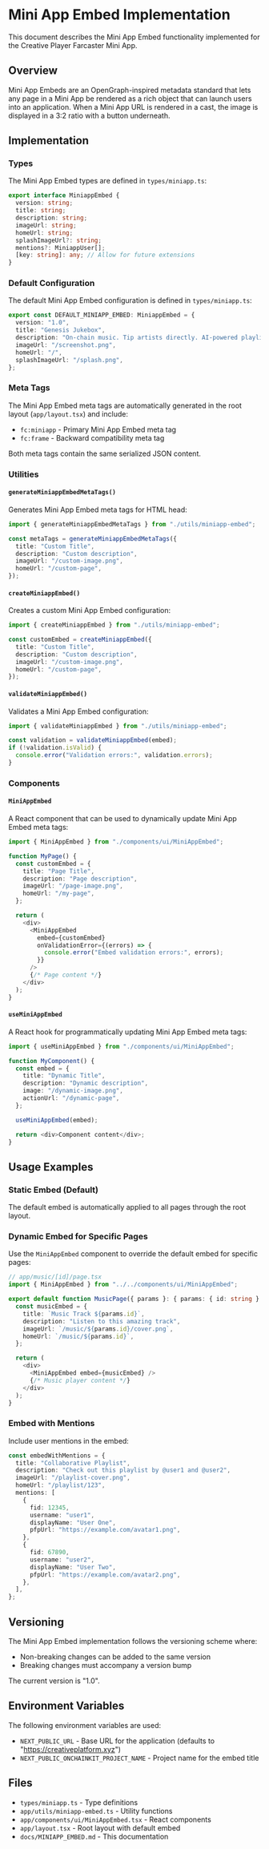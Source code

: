 # Mini App Embed Implementation

This document describes the Mini App Embed functionality implemented for the Creative Player Farcaster Mini App.

## Overview

Mini App Embeds are an OpenGraph-inspired metadata standard that lets any page in a Mini App be rendered as a rich object that can launch users into an application. When a Mini App URL is rendered in a cast, the image is displayed in a 3:2 ratio with a button underneath.

## Implementation

### Types

The Mini App Embed types are defined in `types/miniapp.ts`:

```typescript
export interface MiniappEmbed {
  version: string;
  title: string;
  description: string;
  imageUrl: string;
  homeUrl: string;
  splashImageUrl?: string;
  mentions?: MiniappUser[];
  [key: string]: any; // Allow for future extensions
}
```

### Default Configuration

The default Mini App Embed configuration is defined in `types/miniapp.ts`:

```typescript
export const DEFAULT_MINIAPP_EMBED: MiniappEmbed = {
  version: "1.0",
  title: "Genesis Jukebox",
  description: "On-chain music. Tip artists directly. AI-powered playlists.",
  imageUrl: "/screenshot.png",
  homeUrl: "/",
  splashImageUrl: "/splash.png",
};
```

### Meta Tags

The Mini App Embed meta tags are automatically generated in the root layout (`app/layout.tsx`) and include:

- `fc:miniapp` - Primary Mini App Embed meta tag
- `fc:frame` - Backward compatibility meta tag

Both meta tags contain the same serialized JSON content.

### Utilities

#### `generateMiniappEmbedMetaTags()`

Generates Mini App Embed meta tags for HTML head:

```typescript
import { generateMiniappEmbedMetaTags } from "./utils/miniapp-embed";

const metaTags = generateMiniappEmbedMetaTags({
  title: "Custom Title",
  description: "Custom description",
  imageUrl: "/custom-image.png",
  homeUrl: "/custom-page",
});
```

#### `createMiniappEmbed()`

Creates a custom Mini App Embed configuration:

```typescript
import { createMiniappEmbed } from "./utils/miniapp-embed";

const customEmbed = createMiniappEmbed({
  title: "Custom Title",
  description: "Custom description",
  imageUrl: "/custom-image.png",
  homeUrl: "/custom-page",
});
```

#### `validateMiniappEmbed()`

Validates a Mini App Embed configuration:

```typescript
import { validateMiniappEmbed } from "./utils/miniapp-embed";

const validation = validateMiniappEmbed(embed);
if (!validation.isValid) {
  console.error("Validation errors:", validation.errors);
}
```

### Components

#### `MiniAppEmbed`

A React component that can be used to dynamically update Mini App Embed meta tags:

```typescript
import { MiniAppEmbed } from "./components/ui/MiniAppEmbed";

function MyPage() {
  const customEmbed = {
    title: "Page Title",
    description: "Page description",
    imageUrl: "/page-image.png",
    homeUrl: "/my-page",
  };

  return (
    <div>
      <MiniAppEmbed 
        embed={customEmbed}
        onValidationError={(errors) => {
          console.error("Embed validation errors:", errors);
        }}
      />
      {/* Page content */}
    </div>
  );
}
```

#### `useMiniAppEmbed`

A React hook for programmatically updating Mini App Embed meta tags:

```typescript
import { useMiniAppEmbed } from "./components/ui/MiniAppEmbed";

function MyComponent() {
  const embed = {
    title: "Dynamic Title",
    description: "Dynamic description",
    image: "/dynamic-image.png",
    actionUrl: "/dynamic-page",
  };

  useMiniAppEmbed(embed);

  return <div>Component content</div>;
}
```

## Usage Examples

### Static Embed (Default)

The default embed is automatically applied to all pages through the root layout.

### Dynamic Embed for Specific Pages

Use the `MiniAppEmbed` component to override the default embed for specific pages:

```typescript
// app/music/[id]/page.tsx
import { MiniAppEmbed } from "../../components/ui/MiniAppEmbed";

export default function MusicPage({ params }: { params: { id: string } }) {
  const musicEmbed = {
    title: `Music Track ${params.id}`,
    description: "Listen to this amazing track",
    imageUrl: `/music/${params.id}/cover.png`,
    homeUrl: `/music/${params.id}`,
  };

  return (
    <div>
      <MiniAppEmbed embed={musicEmbed} />
      {/* Music player content */}
    </div>
  );
}
```

### Embed with Mentions

Include user mentions in the embed:

```typescript
const embedWithMentions = {
  title: "Collaborative Playlist",
  description: "Check out this playlist by @user1 and @user2",
  imageUrl: "/playlist-cover.png",
  homeUrl: "/playlist/123",
  mentions: [
    {
      fid: 12345,
      username: "user1",
      displayName: "User One",
      pfpUrl: "https://example.com/avatar1.png",
    },
    {
      fid: 67890,
      username: "user2", 
      displayName: "User Two",
      pfpUrl: "https://example.com/avatar2.png",
    },
  ],
};
```



## Versioning

The Mini App Embed implementation follows the versioning scheme where:
- Non-breaking changes can be added to the same version
- Breaking changes must accompany a version bump

The current version is "1.0".

## Environment Variables

The following environment variables are used:

- `NEXT_PUBLIC_URL` - Base URL for the application (defaults to "https://creativeplatform.xyz")
- `NEXT_PUBLIC_ONCHAINKIT_PROJECT_NAME` - Project name for the embed title

## Files

- `types/miniapp.ts` - Type definitions
- `app/utils/miniapp-embed.ts` - Utility functions
- `app/components/ui/MiniAppEmbed.tsx` - React components
- `app/layout.tsx` - Root layout with default embed
- `docs/MINIAPP_EMBED.md` - This documentation
